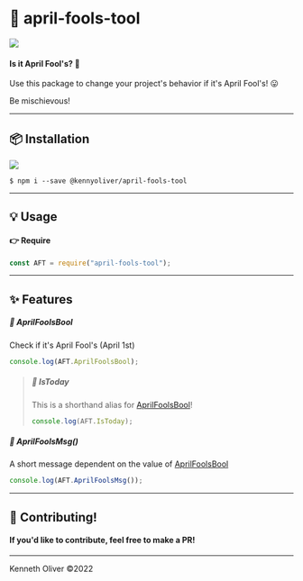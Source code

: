 # :date: april-fools-tool

<a href="https://www.npmjs.com/package/@kennyoliver/april-fools-tool">
    <img src="https://img.shields.io/badge/april%20fools%20tool-CB3837?style=for-the-badge&logo=npm&labelColor=black&logoColor=CB3837" />
</a>

#### Is it April Fool's? :thinking:

Use this package to change your project's behavior if it's April Fool's! :stuck_out_tongue:

Be mischievous!

---

## :package: Installation
<a href="https://www.npmjs.com/package/@kennyoliver/april-fools-tool">
    <img src="https://img.shields.io/npm/dt/@kennyoliver/april-fools-tool.svg?label=april%2Dfools%2Dtool&&logoWidth=20&style=for-the-badge&labelColor=black&color=CB3837&&logo=npm" />
</a>

<br />

```
$ npm i --save @kennyoliver/april-fools-tool
```

---

## :bulb: Usage

#### :point_right: Require

```ts
const AFT = require("april-fools-tool");
```

---

## :sparkles: Features

##### :date: AprilFoolsBool

Check if it's April Fool's (April 1st)

```ts
console.log(AFT.AprilFoolsBool);
```

> ##### :date: IsToday
> 
> This is a shorthand alias for [AprilFoolsBool](#date-aprilfoolsbool)!
> 
> ```ts
> console.log(AFT.IsToday);
> ```

##### :memo: AprilFoolsMsg()

A short message dependent on the value of [AprilFoolsBool](#date-aprilfoolsbool)

```ts
console.log(AFT.AprilFoolsMsg());
```

---

## :handshake: Contributing!

#### If you'd like to contribute, feel free to make a PR!

---

Kenneth Oliver ©2022
